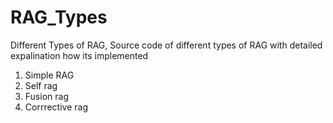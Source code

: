 # RAG_Types
Different Types of RAG, Source code of different types of RAG with detailed expalination how its implemented
1. Simple RAG
2. Self rag
3. Fusion rag
4. Corrrective rag
